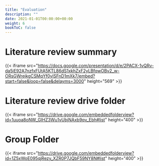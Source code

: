 ```yaml
---
title: "Evaluation"
description: ""
date: 2021-01-01T00:00:00+00:00
weight: 6
bookToC: false
---
```


# Literature review summary

{{< iframe src="https://docs.google.com/presentation/d/e/2PACX-1vQRv-da5iE92A7nzfxFUtA5KTL86dS1xkhZxF2yLBfqwOBv2_w-ORsGWrejkgCSMqYf0ylSFnD1mXk7/embed?start=false&loop=false&delayms=3000" height="569" >}}

# Literature review drive folder

{{< iframe src="https://drive.google.com/embeddedfolderview?id=1uuoa8oNW_GIHZ3Wu1vUbjNAxb9qv_Ebh#list" height="400" >}}


# Group Folder

{{< iframe src="https://drive.google.com/embeddedfolderview?id=1Z5xWoE095qjRezy_XZR0P7JQbF59NY8N#list" height="400" >}}

